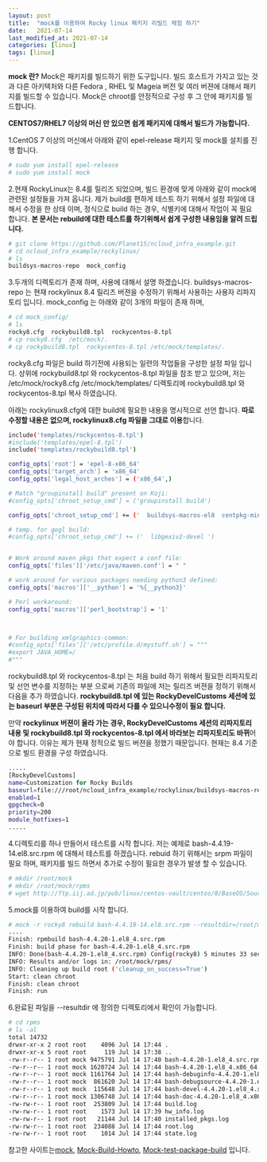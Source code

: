 ```yaml
---
layout: post
title:  "mock를 이용하여 Rocky linux 패키지 리빌드 체험 하기"
date:   2021-07-14
last_modified_at: 2021-07-14
categories: [linux]
tags: [linux]
---
```




**mock 란?**
Mock은 패키지를 빌드하기 위한 도구입니다. 
빌드 호스트가 가지고 있는 것과 다른 아키텍처와 다른 Fedora , RHEL 및 Mageia 버전 및 여러 버젼에 대해서 
패키지를 빌드할 수 있습니다. Mock은 chroot를 안정적으로 구성 후 그 안에 패키지를 빌드합니다. 

**CENTOS7/RHEL7 이상의 머신 만 있으면 쉽게 패키지에 대해서 빌드가 가능합니다.**

1.CentOS 7 이상의 머신에서 아래와 같이 epel-release 패키지 및 mock를 설치를 진행 합니다.

```sh
# sudo yum install epel-release
# sudo yum install mock
```

2.현재 RockyLinux는 8.4를 릴리즈 되었으며, 빌드 환경에 맞게 아래와 같이 mock에 관련된 설정들을 가져 옵니다. 제가 build를 편하게 테스트 하기 위해서 설정 파일에 대해서 수정을 한 상태 이며, 정식으로 build 하는 경우, 식별키에 대해서 작업이 꼭 필요 합니다. **본 문서는 rebuild에 대한 테스트를 하기위해서 쉽게 구성한 내용임을 알려 드립니다.**

```sh
# git clone https://github.com/Planet15/ncloud_infra_example.git
# cd ncloud_infra_example/rockylinux/
# ls
buildsys-macros-repo  mock_config
```

3.두개의 디렉토리가 존재 하며, 사용에 대해서 설명 하겠습니다.
buildsys-macros-repo 는 현재 rockylinux 8.4 릴리즈 버젼을 수정하기 위해서 사용하는 사용자 리파지토리 입니다. 
mock_config 는 아래와 같이 3개의 파일이 존재 하며,

```sh
# cd mock_config/
# ls
rocky8.cfg  rockybuild8.tpl  rockycentos-8.tpl
# cp rocky8.cfg  /etc/mock/.
# cp rockybuild8.tpl  rockycentos-8.tpl /etc/mock/templates/.
```

rocky8.cfg 파일은 build 하기전에 사용되는 일련의 작업들을 구성한 설정 파일 입니다.
상위에 rockybuild8.tpl 와 rockycentos-8.tpl 파일을 참조 받고 있으며, 
저는 /etc/mock/rocky8.cfg 
/etc/mock/templates/ 디렉토리에 rockybuild8.tpl 와 rockycentos-8.tpl 복사 하였습니다.

아래는 rockylinux8.cfg에 대한 build에 필요한 내용을 명시적으로 선언 합니다.
**따로 수정할 내용은 없으며, rockylinux8.cfg 파일을 그대로 이용**합니다.

```sh
include('templates/rockycentos-8.tpl')
#include('templates/epel-8.tpl')
include('templates/rockybuild8.tpl')

config_opts['root'] = 'epel-8-x86_64'
config_opts['target_arch'] = 'x86_64'
config_opts['legal_host_arches'] = ('x86_64',)

# Match "groupinstall build" present on Koji:
#config_opts['chroot_setup_cmd'] = ('groupinstall build')

config_opts['chroot_setup_cmd'] += ('  buildsys-macros-el8  centpkg-minimal  scl-utils-build  ')

# temp. for gegl build:
#config_opts['chroot_setup_cmd'] += ('  libgexiv2-devel ')


# Work around maven pkgs that expect a conf file:
config_opts['files']['/etc/java/maven.conf'] = " "

# work around for various packages needing python3 defined:
config_opts['macros']['__python'] = '%{__python3}'

# Perl workaround:
config_opts['macros']['perl_bootstrap'] = '1'



# For building xmlgraphics-common:
#config_opts['files']['/etc/profile.d/mystuff.sh'] = """
#export JAVA_HOME=/
#"""
```

rockybuild8.tpl 와 rockycentos-8.tpl 는 처음 build 하기 위해서 필요한 리파지토리 및 선언 변수를 지정하는 부분 으로써 기존의 파일에 저는 릴리즈 버젼을 정하기 위해서 다음을 추가 하였습니다. 
**rockybuild8.tpl 에 있는 RockyDevelCustoms 세션에 있는 baseurl 부분은 구성된 위치에 따라서 다를 수 있으니수정이 필요 합니다.**

만약 **rockylinux 버젼이 올라 가는 경우, RockyDevelCustoms 세션의 리파지토리 내용 및 rockybuild8.tpl 와 rockycentos-8.tpl 에서 바라보는 리파지토리도 바뀌**어야 합니다. 
이유는 제가 현재 정적으로 빌드 버젼을 정했기 때문입니다. 
현재는 8.4 기준으로 빌드 환경을 구성 하였습니다.

```sh
.....
[RockyDevelCustoms]
name=Customization for Rocky Builds
baseurl=file:///root/ncloud_infra_example/rockylinux/buildsys-macros-repo/
enabled=1
gpgcheck=0
priority=200
module_hotfixes=1
.....
```

4.디렉토리를 하나 만들어서 테스트를 시작 합니다.
저는 예제로 bash-4.4.19-14.el8.src.rpm 에 대해서 테스트를 하겠습니다.
rebuid 하기 위해서는 srpm 파일이 필요 하며, 패키지를 빌드 하면서 추가로 수정이 필요한 경우가 발생 할 수 있습니다.

```sh
# mkdir /root/mock
# mkdir /root/mock/rpms
# wget http://ftp.iij.ad.jp/pub/linux/centos-vault/centos/8/BaseOS/Source/SPackages/bash-4.4.19-14.el8.src.rpm
```

5.mock를 이용하여 build를 시작 합니다.
```sh
# mock -r rocky8 rebuild bash-4.4.19-14.el8.src.rpm --resultdir=/root/mock/rpms/
....
Finish: rpmbuild bash-4.4.20-1.el8_4.src.rpm
Finish: build phase for bash-4.4.20-1.el8_4.src.rpm
INFO: Done(bash-4.4.20-1.el8_4.src.rpm) Config(rocky8) 5 minutes 33 seconds
INFO: Results and/or logs in: /root/mock/rpms/
INFO: Cleaning up build root ('cleanup_on_success=True')
Start: clean chroot
Finish: clean chroot
Finish: run
```

6.완료된 파일을 --resultdir 에 정의한 디렉토리에서 확인이 가능합니다.
```sh
# cd rpms
# ls -al
total 14732
drwxr-xr-x 2 root root    4096 Jul 14 17:44 .
drwxr-xr-x 5 root root     119 Jul 14 17:38 ..
-rw-r--r-- 1 root mock 9475791 Jul 14 17:40 bash-4.4.20-1.el8_4.src.rpm
-rw-r--r-- 1 root mock 1620724 Jul 14 17:44 bash-4.4.20-1.el8_4.x86_64.rpm
-rw-r--r-- 1 root mock 1161764 Jul 14 17:44 bash-debuginfo-4.4.20-1.el8_4.x86_64.rpm
-rw-r--r-- 1 root mock  861620 Jul 14 17:44 bash-debugsource-4.4.20-1.el8_4.x86_64.rpm
-rw-r--r-- 1 root mock  115648 Jul 14 17:44 bash-devel-4.4.20-1.el8_4.x86_64.rpm
-rw-r--r-- 1 root mock 1306748 Jul 14 17:44 bash-doc-4.4.20-1.el8_4.x86_64.rpm
-rw-rw-r-- 1 root root  253809 Jul 14 17:44 build.log
-rw-rw-r-- 1 root root    1573 Jul 14 17:39 hw_info.log
-rw-rw-r-- 1 root root   21144 Jul 14 17:40 installed_pkgs.log
-rw-rw-r-- 1 root root  234088 Jul 14 17:44 root.log
-rw-rw-r-- 1 root root    1014 Jul 14 17:44 state.log
```

참고한 사이트는[mock], [Mock-Build-Howto], [Mock-test-package-build] 입니다.


[mock]: https://github.com/rpm-software-management/mock/wiki 
[Mock-Build-Howto]: https://wiki.rockylinux.org/en/team/development/Mock_Build_Howto
[Mock-test-package-build]: https://fedoraproject.org/wiki/Using_Mock_to_test_package_builds

